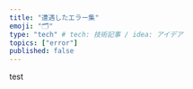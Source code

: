 ```yaml
---
title: "遭遇したエラー集"
emoji: "🗂"
type: "tech" # tech: 技術記事 / idea: アイデア
topics: ["error"]
published: false
---
```


test
